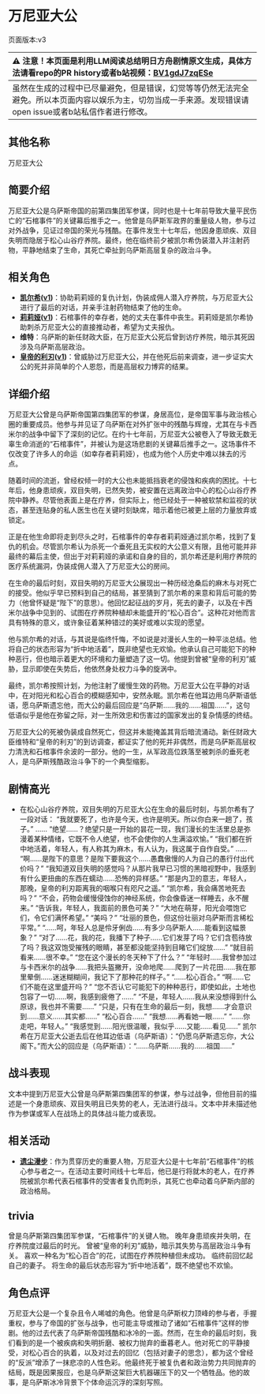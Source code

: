 # 万尼亚大公
页面版本:v3
 

| :warning: 注意！本页面是利用LLM阅读总结明日方舟剧情原文生成，具体方法请看repo的PR history或者b站视频：[BV1gdJ7zqESe](https://www.bilibili.com/video/BV1gdJ7zqESe/)         |
|:----------------------------|
| 虽然在生成的过程中已尽量避免，但是错误，幻觉等等仍然无法完全避免。所以本页面内容以娱乐为主，切勿当成一手来源。发现错误请open issue或者b站私信作者进行修改。|



## 其他名称
万尼亚大公
## 简要介绍
万尼亚大公是乌萨斯帝国的前第四集团军参谋，同时也是十七年前导致大量平民伤亡的“石棺事件”的关键幕后推手之一。他曾是乌萨斯军政界的重量级人物，参与过对外战争，见证过帝国的荣光与残酷。在事件发生十七年后，他因身患顽疾、双目失明而隐居于松心山谷疗养院。最终，他在临终前夕被凯尔希伪装潜入并注射药物，平静地结束了生命，其死亡牵扯到乌萨斯高层复杂的政治斗争。
## 相关角色
-   **[凯尔希](char_003_kalts.md)([v1](../chars/char_003_kalts.md))**：协助莉莉娅的复仇计划，伪装成佣人潜入疗养院，与万尼亚大公进行了最后的对话，并亲手注射药物结束了他的生命。
-   **[莉莉娅](extended_char_li_li_ya.md)([v1](../chars/extended_char_li_li_ya.md))**：石棺事件的幸存者，她的丈夫在事件中丧生。莉莉娅是凯尔希协助刺杀万尼亚大公的直接推动者，希望为丈夫报仇。
-   **维特**：乌萨斯的新任财政大臣，在万尼亚大公死后曾到访疗养院，暗示其死因涉及乌萨斯高层政治。
-   **[皇帝的利刃](extended_char_huang_di_de_li_ren.md)([v1](../chars/extended_char_87573b.md))**：曾威胁过万尼亚大公，并在他死后前来调查，进一步证实大公的死并非简单的个人恩怨，而是高层权力博弈的结果。
## 详细介绍
万尼亚大公曾是乌萨斯帝国第四集团军的参谋，身居高位，是帝国军事与政治核心圈的重要成员。他参与并见证了乌萨斯在对外扩张中的残酷与辉煌，尤其在与卡西米尔的战争中留下了深刻的记忆。在约十七年前，万尼亚大公被卷入了导致无数无辜生命消逝的“石棺事件”，并被认为是这场悲剧的关键幕后推手之一。这场事件不仅改变了许多人的命运（如幸存者莉莉娅），也成为他个人历史中难以抹去的污点。

随着时间的流逝，曾经权倾一时的大公也未能抵挡衰老的侵蚀和疾病的困扰。十七年后，他身患顽疾，双目失明，已然失势，被安置在远离政治中心的松心山谷疗养院中静养。尽管他表面上是在疗养，但实际上，他已经处于一种被软禁和监视的状态，甚至连贴身的私人医生也在关键时刻缺席，暗示着他已被更上层的力量放弃或锁定。

正是在他生命即将走到尽头之时，石棺事件的幸存者莉莉娅通过凯尔希，找到了复仇的机会。尽管凯尔希认为杀死一个垂死且无实权的大公意义有限，且他可能并非最终的幕后主使，但出于对莉莉娅的承诺和自身的目的，凯尔希还是利用疗养院的医疗系统漏洞，伪装成佣人潜入了万尼亚大公的房间。

在生命的最后时刻，双目失明的万尼亚大公展现出一种历经沧桑后的麻木与对死亡的接受。他似乎早已预料到自己的结局，甚至猜到了凯尔希的来意和背后可能的势力（他曾怀疑是“陛下”的意思）。他回忆起征战的岁月，死去的妻子，以及在卡西米尔战争中见到的、试图在疗养院种植却未能盛开的“松心百合”。这种花对他而言具有特殊的意义，或许象征着某种错过的美好或难以实现的愿望。

他与凯尔希的对话，与其说是临终忏悔，不如说是对漫长人生的一种平淡总结。他将自己的状态形容为“折中地活着”，既非绝望也无欢愉。他承认自己可能犯下的种种恶行，但也暗示着更大的环境和力量塑造了这一切。他提到曾被“皇帝的利刃”威胁，显示即使在失势后，他依然身处权力斗争的旋涡中。

最终，凯尔希按照计划，为他注射了缓慢生效的药物。万尼亚大公在平静的对话中，在对阳光和松心百合的模糊感知中，安然永眠。凯尔希在他耳边用乌萨斯语低语，愿乌萨斯遗忘他，而大公的最后回应是“乌萨斯……我的……祖国……”，这句低语似乎是他在弥留之际，对一生所效忠和伤害过的国家发出的复杂情感的终结。

万尼亚大公的死被伪装成自然死亡，但这并未能掩盖其背后暗流涌动。新任财政大臣维特和“皇帝的利刃”的到访调查，都证实了他的死并非偶然，而是乌萨斯高层权力清洗和石棺事件余波的一部分。他的一生，从军政高位跌落至被刺杀的垂死老人，是乌萨斯残酷政治斗争下的一个典型缩影。
## 剧情高光
*   在松心山谷疗养院，双目失明的万尼亚大公在生命的最后时刻，与凯尔希有了一段对话：
    “我就要死了，也许是今天，也许是明天。所以你白来一趟了，孩子。”
    ......
    “绝望......？绝望只是一开始的昙花一现，我们漫长的生活里总是弥漫着某种情绪，它既不令人绝望，也不会使你的人生满溢欢愉。”
    “我们都在折中地活着，年轻人，有人称其为麻木，有人认为，我这属于自作自受。”
    ......
    “啊......是陛下的意思？是陛下要我这个......愚蠢傲慢的人为自己的愚行付出代价吗？”
    “我知道双目失明的感觉吗？从那片我早已习惯的黑暗视野中，我感到有什么更扭曲的东西在蠕动......恐怖的异样感。”
    “那是内卫的意志，年轻人，那晚，皇帝的利刃距离我的咽喉只有咫尺之遥。”
    “凯尔希，我会痛苦地死去吗？”
    “不会，药物会缓慢侵蚀你的神经系统，你会像昏迷一样睡去，永不醒来。”
    “告诉我，年轻人，我面前的景色可美？”
    “大地在萌芽，阳光会喂饱它们，令它们满怀希望。”
    “美吗？”
    “壮丽的景色，但这份壮丽对乌萨斯而言稀松平常。”
    “......呵，年轻人总是伶牙俐齿......有多少乌萨斯人......能看到这幅景象？”
    “对了......花，我的花，我播下了种子......它们发芽了吗？它们含苞待放了吗？我这双饱受摧残的眼睛，甚至都没能坚持到目睹它们绽放......”
    “就目前看来......很不幸。”
    “您在这个漫长的冬天种下了什么？”
    “年轻时......我曾参加过与卡西米尔的战争......我把头盔撇开，没命地爬......爬到了一片花田......我在那里晕倒......迷迷糊糊间，我记下了那种花的样子。”
    “......松心百合。”
    “啊......它们不能在这里盛开吗？”
    “您不否认它可能犯下的种种恶行，即使如此，土地也包容了一切......啊，我感到疲倦了......”
    “不是，年轻人......我从来没想得到什么原谅，我也并不需要......”
    “只是，只有在生命的最后一刻，我想......才会意识到......意义......其实都......”
    “松心百合......”
    “我想......再看她一眼......”
    “......你走吧，年轻人。”
    “我感觉到......阳光很温暖，我似乎......又能......看见......”
    凯尔希在万尼亚大公逝去后在他耳边低语（乌萨斯语）：“仍愿乌萨斯遗忘你，大公阁下。”而大公的回应是（乌萨斯语）：“......乌萨斯......我的......祖国......”
## 战斗表现
文本中提到万尼亚大公曾是乌萨斯第四集团军的参谋，参与过战争，但他目前的描述是一个身患顽疾、双目失明且已失势的老人，无法进行战斗。文本中并未描述他作为参谋或军人在战场上的具体战斗能力或表现。
## 相关活动
-   **[遗尘漫步](../stories/act18d0.md)**：作为贯穿历史的重要人物，万尼亚大公是十七年前“石棺事件”的核心参与者之一。在活动主要时间线十七年后，他已是行将就木的老人，在疗养院被凯尔希代表石棺事件的受害者复仇而刺杀，其死亡也牵动着乌萨斯内部的政治格局。
## trivia
曾是乌萨斯第四集团军参谋，“石棺事件”的关键人物。
晚年身患顽疾并失明，在疗养院度过最后的时光。
曾被“皇帝的利刃”威胁，暗示其失势与高层政治斗争有关。
喜欢一种名为“松心百合”的花，试图在疗养院种植但未成功。
临终前回忆起自己的妻子。
将生命的最后状态形容为“折中地活着”，既不绝望也不欢愉。
## 角色点评
万尼亚大公是一个复杂且令人唏嘘的角色。他曾是乌萨斯权力顶峰的参与者，手握重权，参与了帝国的扩张与战争，也可能主导或推动了诸如“石棺事件”这样的惨剧。他的过去代表了乌萨斯帝国残酷和冰冷的一面。然而，在生命的最后时刻，我们看到的是一个被疾病和失明折磨、被权力抛弃的垂暮老人。他对死亡的平静接受，对松心百合的执着，以及对过去的回忆（包括对妻子的思念），都为这个曾经的“反派”增添了一抹悲凉的人性色彩。他最终死于被复仇者和政治势力共同抛弃的结局，既是因果报应，也是乌萨斯这架巨大机器碾压下的又一个牺牲品。他的故事，是乌萨斯冰冷背景下个体命运沉浮的深刻写照。